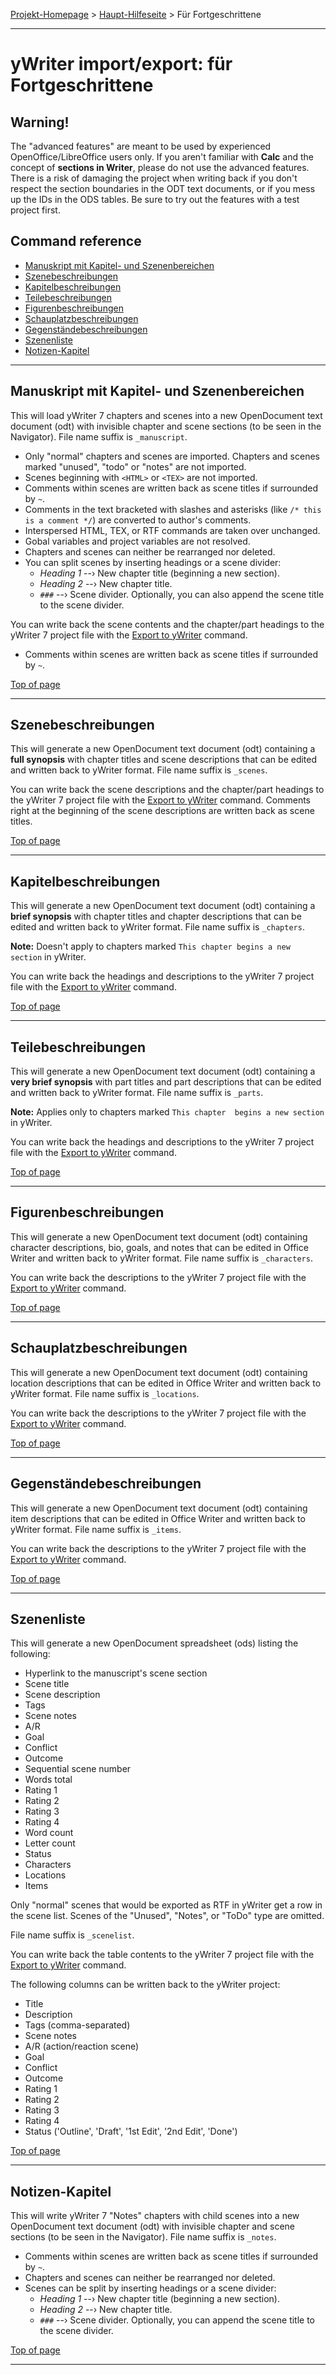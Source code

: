 [Projekt-Homepage](https://peter88213.github.io/yw-cnv/) &gt;
[Haupt-Hilfeseite](help-de.html) &gt; Für Fortgeschrittene

------------------------------------------------------------------------

# yWriter import/export: für Fortgeschrittene

## Warning!

The "advanced features" are meant to be used by experienced
OpenOffice/LibreOffice users only. If you aren't familiar with **Calc**
and the concept of **sections in Writer**, please do not use the
advanced features. There is a risk of damaging the project when writing
back if you don't respect the section boundaries in the ODT text
documents, or if you mess up the IDs in the ODS tables. Be sure to try
out the features with a test project first.

## Command reference

-   [Manuskript mit Kapitel- und
    Szenenbereichen](#manuscript-with-chapter-and-scene-sections)
-   [Szenebeschreibungen](#scene-descriptions)
-   [Kapitelbeschreibungen](#chapter-descriptions)
-   [Teilebeschreibungen](#part-descriptions)
-   [Figurenbeschreibungen](#character-descriptions)
-   [Schauplatzbeschreibungen](#location-descriptions)
-   [Gegenständebeschreibungen](#item-descriptions)
-   [Szenenliste](#scene-list)
-   [Notizen-Kapitel](#notes-chapters)

------------------------------------------------------------------------

## Manuskript mit Kapitel- und Szenenbereichen

This will load yWriter 7 chapters and scenes into a new OpenDocument
text document (odt) with invisible chapter and scene sections (to be
seen in the Navigator). File name suffix is `_manuscript`.

-   Only "normal" chapters and scenes are imported. Chapters and scenes
    marked "unused", "todo" or "notes" are not imported.
-   Scenes beginning with `<HTML>` or `<TEX>` are not imported.
-   Comments within scenes are written back as scene titles if
    surrounded by `~`.
-   Comments in the text bracketed with slashes and asterisks (like
    `/* this is a comment */`) are converted to author's comments.
-   Interspersed HTML, TEX, or RTF commands are taken over unchanged.
-   Gobal variables and project variables are not resolved.
-   Chapters and scenes can neither be rearranged nor deleted.
-   You can split scenes by inserting headings or a scene divider:
    -   *Heading 1* --› New chapter title (beginning a new section).
    -   *Heading 2* --› New chapter title.
    -   `###` --› Scene divider. Optionally, you can also append the
        scene title to the scene divider.

You can write back the scene contents and the chapter/part headings to
the yWriter 7 project file with the [Export to
yWriter](help#export-to-ywriter) command.

-   Comments within scenes are written back as scene titles if
    surrounded by `~`.

[Top of page](#top)

------------------------------------------------------------------------

## Szenebeschreibungen

This will generate a new OpenDocument text document (odt) containing a
**full synopsis** with chapter titles and scene descriptions that can be
edited and written back to yWriter format. File name suffix is
`_scenes`.

You can write back the scene descriptions and the chapter/part headings
to the yWriter 7 project file with the [Export to
yWriter](help#export-to-ywriter) command. Comments right at the
beginning of the scene descriptions are written back as scene titles.

[Top of page](#top)

------------------------------------------------------------------------

## Kapitelbeschreibungen

This will generate a new OpenDocument text document (odt) containing a
**brief synopsis** with chapter titles and chapter descriptions that can
be edited and written back to yWriter format. File name suffix is
`_chapters`.

**Note:** Doesn't apply to chapters marked
`This chapter begins a new section` in yWriter.

You can write back the headings and descriptions to the yWriter 7
project file with the [Export to yWriter](help#export-to-ywriter)
command.

[Top of page](#top)

------------------------------------------------------------------------

## Teilebeschreibungen

This will generate a new OpenDocument text document (odt) containing a
**very brief synopsis** with part titles and part descriptions that can
be edited and written back to yWriter format. File name suffix is
`_parts`.

**Note:** Applies only to chapters marked
`This chapter  begins a new section` in yWriter.

You can write back the headings and descriptions to the yWriter 7
project file with the [Export to yWriter](help#export-to-ywriter)
command.

[Top of page](#top)

------------------------------------------------------------------------

## Figurenbeschreibungen

This will generate a new OpenDocument text document (odt) containing
character descriptions, bio, goals, and notes that can be edited in
Office Writer and written back to yWriter format. File name suffix is
`_characters`.

You can write back the descriptions to the yWriter 7 project file with
the [Export to yWriter](help#export-to-ywriter) command.

[Top of page](#top)

------------------------------------------------------------------------

## Schauplatzbeschreibungen

This will generate a new OpenDocument text document (odt) containing
location descriptions that can be edited in Office Writer and written
back to yWriter format. File name suffix is `_locations`.

You can write back the descriptions to the yWriter 7 project file with
the [Export to yWriter](help#export-to-ywriter) command.

[Top of page](#top)

------------------------------------------------------------------------

## Gegenständebeschreibungen

This will generate a new OpenDocument text document (odt) containing
item descriptions that can be edited in Office Writer and written back
to yWriter format. File name suffix is `_items`.

You can write back the descriptions to the yWriter 7 project file with
the [Export to yWriter](help#export-to-ywriter) command.

[Top of page](#top)

------------------------------------------------------------------------

## Szenenliste

This will generate a new OpenDocument spreadsheet (ods) listing the
following:

-   Hyperlink to the manuscript's scene section
-   Scene title
-   Scene description
-   Tags
-   Scene notes
-   A/R
-   Goal
-   Conflict
-   Outcome
-   Sequential scene number
-   Words total
-   Rating 1
-   Rating 2
-   Rating 3
-   Rating 4
-   Word count
-   Letter count
-   Status
-   Characters
-   Locations
-   Items

Only "normal" scenes that would be exported as RTF in yWriter get a row
in the scene list. Scenes of the "Unused", "Notes", or "ToDo" type are
omitted.

File name suffix is `_scenelist`.

You can write back the table contents to the yWriter 7 project file with
the [Export to yWriter](help#export-to-ywriter) command.

The following columns can be written back to the yWriter project:

-   Title
-   Description
-   Tags (comma-separated)
-   Scene notes
-   A/R (action/reaction scene)
-   Goal
-   Conflict
-   Outcome
-   Rating 1
-   Rating 2
-   Rating 3
-   Rating 4
-   Status ('Outline', 'Draft', '1st Edit', '2nd Edit', 'Done')

[Top of page](#top)

------------------------------------------------------------------------

## Notizen-Kapitel

This will write yWriter 7 "Notes" chapters with child scenes into a new
OpenDocument text document (odt) with invisible chapter and scene
sections (to be seen in the Navigator). File name suffix is `_notes`.

-   Comments within scenes are written back as scene titles if
    surrounded by `~`.
-   Chapters and scenes can neither be rearranged nor deleted.
-   Scenes can be split by inserting headings or a scene divider:
    -   *Heading 1* --› New chapter title (beginning a new section).
    -   *Heading 2* --› New chapter title.
    -   `###` --› Scene divider. Optionally, you can append the scene
        title to the scene divider.

[Top of page](#top)

------------------------------------------------------------------------
